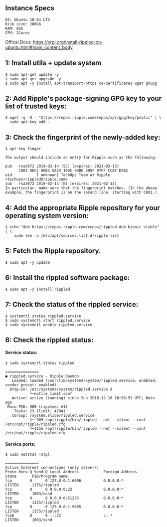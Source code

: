 
## Instance Specs
```
OS: Ubuntu 18-04 LTS
Disk size: 200Gb
RAM: 8Gb
CPU: 2Cores
```

Offical Docs: https://xrpl.org/install-rippled-on-ubuntu.html#main_content_body

## 1: Install utils + update system
```
$ sudo apt-get update -y
$ sudo apt-get upgrade -y
$ sudo apt -y install apt-transport-https ca-certificates wget gnupg
```

## 2: Add Ripple's package-signing GPG key to your list of trusted keys:
```
$ wget -q -O - "https://repos.ripple.com/repos/api/gpg/key/public" | \
  sudo apt-key add -
```

## 3: Check the fingerprint of the newly-added key:
```
$ apt-key finger

The output should include an entry for Ripple such as the following:

pub   rsa3072 2019-02-14 [SC] [expires: 2021-02-13]
      C001 0EC2 05B3 5A33 10DC 90DE 395F 97FF CCAF D9A2
uid           [ unknown] TechOps Team at Ripple <techops+rippled@ripple.com>
sub   rsa3072 2019-02-14 [E] [expires: 2021-02-13]
In particular, make sure that the fingerprint matches. (In the above example, the fingerprint is on the second line, starting with C001.)
```

## 4: Add the appropriate Ripple repository for your operating system version:
```
$ echo "deb https://repos.ripple.com/repos/rippled-deb bionic stable" | \
    sudo tee -a /etc/apt/sources.list.d/ripple.list
```
    
## 5: Fetch the Ripple repository.
```
$ sudo apt -y update
```

## 6: Install the rippled software package:
```
$ sudo apt -y install rippled
```

## 7: Check the status of the rippled service:
```
$ systemctl status rippled.service
$ sudo systemctl start rippled.service
$ sudo systemctl enable rippled.service
```

## 8: Check the rippled status:
#### Service status:
```
$ sudo systemctl status rippled

===============
● rippled.service - Ripple Daemon
   Loaded: loaded (/usr/lib/systemd/system/rippled.service; enabled; vendor preset: enabled)
  Drop-In: /etc/systemd/system/rippled.service.d
           └─nofile_limit.conf
   Active: active (running) since Sun 2018-12-16 20:58:51 UTC; 6min ago
 Main PID: 909 (rippled: #1)
    Tasks: 23 (limit: 4704)
   CGroup: /system.slice/rippled.service
           ├─ 909 /opt/ripple/bin/rippled --net --silent --conf /etc/opt/ripple/rippled.cfg
           └─1155 /opt/ripple/bin/rippled --net --silent --conf /etc/opt/ripple/rippled.cfg
```

#### Service ports:
```
$ sudo netstat -ntpl

===============
Active Internet connections (only servers)
Proto Recv-Q Send-Q Local Address           Foreign Address         State       PID/Program name    
tcp        0      0 127.0.0.1:6006          0.0.0.0:*               LISTEN      1155/rippled        
tcp        0      0 0.0.0.0:22              0.0.0.0:*               LISTEN      1003/sshd           
tcp        0      0 0.0.0.0:51235           0.0.0.0:*               LISTEN      1155/rippled        
tcp        0      0 127.0.0.1:5005          0.0.0.0:*               LISTEN      1155/rippled        
tcp6       0      0 :::22                   :::*                    LISTEN      1003/sshd
```
